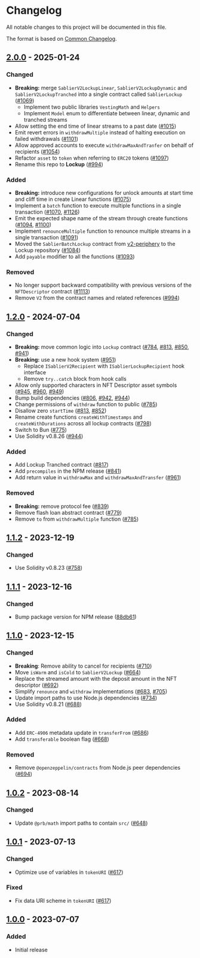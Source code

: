 # Changelog

All notable changes to this project will be documented in this file.

The format is based on [Common Changelog](https://common-changelog.org/).

[2.0.0]: https://github.com/sablier-labs/lockup/compare/v1.2.0...v2.0.0
[1.2.0]: https://github.com/sablier-labs/lockup/compare/v1.1.2...v1.2.0
[1.1.2]: https://github.com/sablier-labs/lockup/compare/v1.1.1...v1.1.2
[1.1.1]: https://github.com/sablier-labs/lockup/compare/v1.1.0...v1.1.1
[1.1.0]: https://github.com/sablier-labs/lockup/compare/v1.0.2...v1.1.0
[1.0.2]: https://github.com/sablier-labs/lockup/compare/v1.0.1...v1.0.2
[1.0.1]: https://github.com/sablier-labs/lockup/compare/v1.0.0...v1.0.1
[1.0.0]: https://github.com/sablier-labs/lockup/releases/tag/v1.0.0

## [2.0.0] - 2025-01-24

### Changed

- **Breaking:** merge `SablierV2LockupLinear`, `SablierV2LockupDynamic` and `SablierV2LockupTranched` into a single
  contract called `SablierLockup` ([#1069](https://github.com/sablier-labs/v2-core/pull/1069))
  - Implement two public libraries `VestingMath` and `Helpers`
  - Implement `Model` enum to differentiate between linear, dynamic and tranched streams
- Allow setting the end time of linear streams to a past date
  ([#1015](https://github.com/sablier-labs/v2-core/pull/1015))
- Emit revert errors in `withdrawMultiple` instead of halting execution on failed withdrawals
  ([#1101](https://github.com/sablier-labs/v2-core/pull/1101))
- Allow approved accounts to execute `withdrawMaxAndTranfer` on behalf of recipients
  ([#1054](https://github.com/sablier-labs/v2-core/pull/1054))
- Refactor `asset` to `token` when referring to `ERC20` tokens
  ([#1097](https://github.com/sablier-labs/v2-core/pull/1097))
- Rename this repo to **Lockup** ([#994](https://github.com/sablier-labs/v2-core/pull/994))

### Added

- **Breaking:** introduce new configurations for unlock amounts at start time and cliff time in create Linear functions
  ([#1075](https://github.com/sablier-labs/v2-core/pull/1075))
- Implement a `batch` function to execute multiple functions in a single transaction
  ([#1070](https://github.com/sablier-labs/v2-core/pull/1070),
  [#1126](https://github.com/sablier-labs/v2-core/pull/1126))
- Emit the expected shape name of the stream through create functions
  ([#1094](https://github.com/sablier-labs/v2-core/pull/1094),
  [#1100](https://github.com/sablier-labs/v2-core/pull/1100))
- Implement `renounceMultiple` function to renounce multiple streams in a single transaction
  ([#1091](https://github.com/sablier-labs/v2-core/pull/1091))
- Moved the `SablierBatchLockup` contract from [v2-periphery](https://github.com/sablier-labs/v2-periphery/) to the
  Lockup repository ([#1084](https://github.com/sablier-labs/v2-core/pull/1084))
- Add `payable` modifier to all the functions ([#1093](https://github.com/sablier-labs/v2-core/pull/1093))

### Removed

- No longer support backward compatibility with previous versions of the `NFTDescriptor` contract
  ([#1113](https://github.com/sablier-labs/v2-core/pull/1113))
- Remove `V2` from the contract names and related references ([#994](https://github.com/sablier-labs/v2-core/pull/994))

## [1.2.0] - 2024-07-04

### Changed

- **Breaking:** move common logic into `Lockup` contract ([#784](https://github.com/sablier-labs/lockup/pull/784),
  [#813](https://github.com/sablier-labs/lockup/pull/813), [#850](https://github.com/sablier-labs/lockup/pull/850),
  [#941](https://github.com/sablier-labs/lockup/pull/941))
- **Breaking:** use a new hook system ([#951](https://github.com/sablier-labs/lockup/pull/951))
  - Replace `ISablierV2Recipient` with `ISablierLockupRecipient` hook interface
  - Remove `try..catch` block from hook calls
- Allow only supported characters in NFT Descriptor asset symbols
  ([#945](https://github.com/sablier-labs/lockup/pull/945), [#960](https://github.com/sablier-labs/lockup/pull/960),
  [#949](https://github.com/sablier-labs/lockup/pull/949))
- Bump build dependencies ([#806](https://github.com/sablier-labs/lockup/pull/806),
  [#942](https://github.com/sablier-labs/lockup/pull/942), [#944](https://github.com/sablier-labs/lockup/pull/944))
- Change permissions of `withdraw` function to public ([#785](https://github.com/sablier-labs/lockup/pull/785))
- Disallow zero `startTime` ([#813](https://github.com/sablier-labs/lockup/pull/813),
  [#852](https://github.com/sablier-labs/lockup/pull/852))
- Rename create functions `createWithTimestamps` and `createWithDurations` across all lockup contracts
  ([#798](https://github.com/sablier-labs/lockup/pull/798))
- Switch to Bun ([#775](https://github.com/sablier-labs/lockup/pull/775))
- Use Solidity v0.8.26 ([#944](https://github.com/sablier-labs/lockup/pull/944))

### Added

- Add Lockup Tranched contract ([#817](https://github.com/sablier-labs/lockup/pull/817))
- Add `precompiles` in the NPM release ([#841](https://github.com/sablier-labs/lockup/pull/841))
- Add return value in `withdrawMax` and `withdrawMaxAndTransfer`
  ([#961](https://github.com/sablier-labs/lockup/pull/961))

### Removed

- **Breaking:** remove protocol fee ([#839](https://github.com/sablier-labs/lockup/pull/839))
- Remove flash loan abstract contract ([#779](https://github.com/sablier-labs/lockup/pull/779))
- Remove `to` from `withdrawMultiple` function ([#785](https://github.com/sablier-labs/lockup/pull/785))

## [1.1.2] - 2023-12-19

### Changed

- Use Solidity v0.8.23 ([#758](https://github.com/sablier-labs/lockup/pull/758))

## [1.1.1] - 2023-12-16

### Changed

- Bump package version for NPM release
  ([88db61](https://github.com/sablier-labs/lockup/tree/88db61bcf193ef9494b31c883ed2c9ad997a1271))

## [1.1.0] - 2023-12-15

### Changed

- **Breaking**: Remove ability to cancel for recipients ([#710](https://github.com/sablier-labs/lockup/pull/710))
- Move `isWarm` and `isCold` to `SablierV2Lockup` ([#664](https://github.com/sablier-labs/lockup/pull/664))
- Replace the streamed amount with the deposit amount in the NFT descriptor
  ([#692](https://github.com/sablier-labs/lockup/pull/692))
- Simplify `renounce` and `withdraw` implementations ([#683](https://github.com/sablier-labs/lockup/pull/683),
  [#705](https://github.com/sablier-labs/lockup/pull/705))
- Update import paths to use Node.js dependencies ([#734](https://github.com/sablier-labs/lockup/pull/734))
- Use Solidity v0.8.21 ([#688](https://github.com/sablier-labs/lockup/pull/688))

### Added

- Add `ERC-4906` metadata update in `transferFrom` ([#686](https://github.com/sablier-labs/lockup/pull/686))
- Add `transferable` boolean flag ([#668](https://github.com/sablier-labs/lockup/pull/668))

### Removed

- Remove `@openzeppelin/contracts` from Node.js peer dependencies
  ([#694](https://github.com/sablier-labs/lockup/pull/694))

## [1.0.2] - 2023-08-14

### Changed

- Update `@prb/math` import paths to contain `src/` ([#648](https://github.com/sablier-labs/lockup/pull/648))

## [1.0.1] - 2023-07-13

### Changed

- Optimize use of variables in `tokenURI` ([#617](https://github.com/sablier-labs/lockup/pull/617))

### Fixed

- Fix data URI scheme in `tokenURI` ([#617](https://github.com/sablier-labs/lockup/pull/617))

## [1.0.0] - 2023-07-07

### Added

- Initial release
